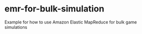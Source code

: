 # emr-for-bulk-simulation
Example for how to use Amazon Elastic MapReduce for bulk game simulations
